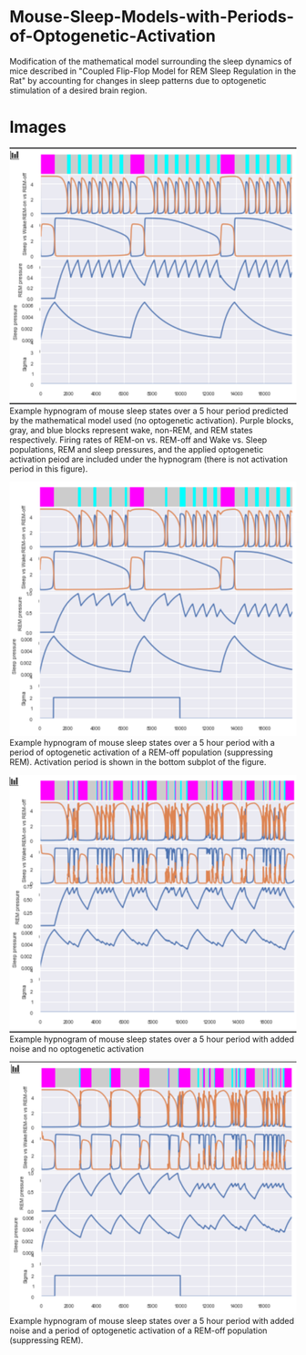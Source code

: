 # Mouse-Sleep-Models-with-Periods-of-Optogenetic-Activation
Modification of the mathematical model surrounding the sleep dynamics of mice described in "Coupled Flip-Flop Model for REM Sleep Regulation in the Rat" by accounting for changes in sleep patterns due to optogenetic stimulation of a desired brain region.

# Images
![](images/No_Optogenetic_Activation_no_Noise.png)
Example hypnogram of mouse sleep states over a 5 hour period predicted by the mathematical model used (no optogenetic activation). Purple blocks, gray, and blue blocks represent wake, non-REM, and REM states respectively. Firing rates of REM-on vs. REM-off and Wake vs. Sleep populations, REM and sleep pressures, and the applied optogenetic activation peiod are included under the hypnogram (there is not activation period in this figure).

![](images/Optogenetic_Activation_no_Noise.png)
Example hypnogram of mouse sleep states over a 5 hour period with a period of optogenetic activation of a REM-off population (suppressing REM). Activation period is shown in the bottom subplot of the figure.

![](images/No_Optogenetic_Activation_with_Noise.png)
Example hypnogram of mouse sleep states over a 5 hour period with added noise and no optogenetic activation

![](images/Optogenetic_Activation_with_Noise.png)
Example hypnogram of mouse sleep states over a 5 hour period with added noise and a period of optogenetic activation of a REM-off population (suppressing REM).

